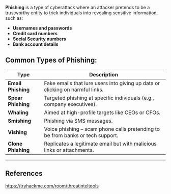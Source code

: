 **Phishing** is a type of cyberattack where an attacker pretends to be a trustworthy entity to trick individuals into revealing sensitive information, such as:

- **Usernames and passwords**
- **Credit card numbers**
- **Social Security numbers**
- **Bank account details**

## Common Types of Phishing:

| Type               | Description                                                                    |
| ------------------ | ------------------------------------------------------------------------------ |
| **Email Phishing** | Fake emails that lure users into giving up data or clicking on harmful links.  |
| **Spear Phishing** | Targeted phishing at specific individuals (e.g., company executives).          |
| **Whaling**        | Aimed at high-profile targets like CEOs or CFOs.                               |
| **Smishing**       | Phishing via SMS messages.                                                     |
| **Vishing**        | Voice phishing – scam phone calls pretending to be from banks or tech support. |
| **Clone Phishing** | Replicates a legitimate email but with malicious links or attachments.         |


---

## References

https://tryhackme.com/room/threatinteltools
